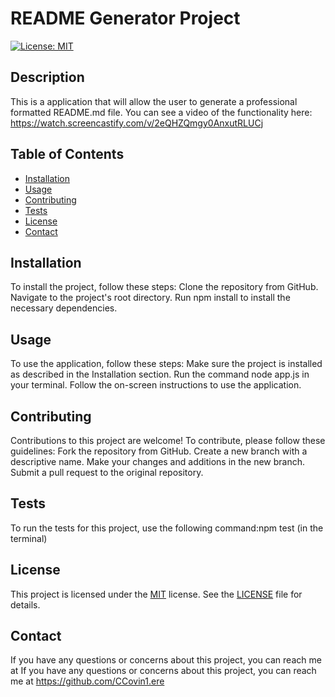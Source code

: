 # README Generator Project

[![License: MIT](https://img.shields.io/badge/License-MIT-yellow.svg)](https://opensource.org/licenses/MIT)

## Description

This is a application that will allow the user to generate a professional formatted README.md file. You can see a video of the functionality here: https://watch.screencastify.com/v/2eQHZQmgy0AnxutRLUCj

## Table of Contents

- [Installation](#installation)
- [Usage](#usage)
- [Contributing](#contributing)
- [Tests](#tests)
- [License](#license)
- [Contact](#contact)

## Installation

To install the project, follow these steps: Clone the repository from GitHub. Navigate to the project's root directory. Run npm install to install the necessary dependencies.

## Usage

To use the application, follow these steps: Make sure the project is installed as described in the Installation section. Run the command node app.js in your terminal. Follow the on-screen instructions to use the application.

## Contributing

Contributions to this project are welcome! To contribute, please follow these guidelines: Fork the repository from GitHub. Create a new branch with a descriptive name. Make your changes and additions in the new branch. Submit a pull request to the original repository.

## Tests

To run the tests for this project, use the following command:npm test (in the terminal)

## License

This project is licensed under the [MIT](https://opensource.org/licenses/MIT) license. See the [LICENSE](./LICENSE) file for details.

## Contact

If you have any questions or concerns about this project, you can reach me at If you have any questions or concerns about this project, you can reach me at https://github.com/CCovin1.ere